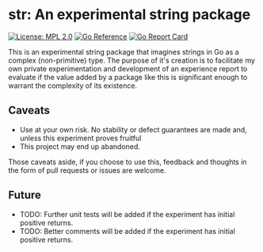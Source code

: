 # str: An experimental string package
[![License: MPL 2.0](https://img.shields.io/badge/License-MPL_2.0-brightgreen.svg)](https://opensource.org/licenses/MPL-2.0) [![Go Reference](https://pkg.go.dev/badge/github.com/tarndt/str.svg)](https://pkg.go.dev/github.com/tarndt/str) [![Go Report Card](https://goreportcard.com/badge/github.com/tarndt/str)](https://goreportcard.com/report/github.com/tarndt/str)

This is an experimental string package that imagines strings in Go as a complex (non-primitive) type. The purpose of it's creation is to facilitate my own private experimentation and development of an experience report to evaluate if the value added by a package like this is significant enough to warrant the complexity of its existence. 

## Caveats

* Use at your own risk. No stability or defect guarantees are made and, unless this experiment proves fruitful
* This project may end up abandoned.

Those caveats aside, if you choose to use this, feedback and thoughts in the form of pull requests or issues are welcome.

## Future

* TODO: Further unit tests will be added if the experiment has initial positive returns.
* TODO: Better comments will be added if the experiment has initial positive returns.
